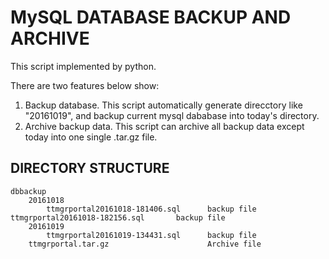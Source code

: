 MySQL DATABASE BACKUP AND ARCHIVE
===============================

This script implemented by python.

There are two features below show:  
1. Backup database. This script automatically generate direcctory like "20161019", and backup current mysql dababase into today's directory.  
2. Archive backup data. This script can archive all backup data except today into one single .tar.gz file.

DIRECTORY STRUCTURE
-------------------

```
dbbackup
	20161018							
		ttmgrportal20161018-181406.sql		backup file    ttmgrportal20161018-182156.sql		backup file
	20161019
		ttmgrportal20161019-134431.sql		backup file
	ttmgrportal.tar.gz						Archive file
```